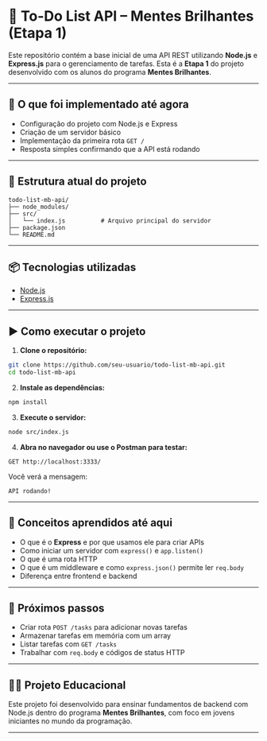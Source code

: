 # 📘 To-Do List API – Mentes Brilhantes (Etapa 1)

Este repositório contém a base inicial de uma API REST utilizando **Node.js** e **Express.js** para o gerenciamento de tarefas. Esta é a **Etapa 1** do projeto desenvolvido com os alunos do programa **Mentes Brilhantes**.

---

## 🚀 O que foi implementado até agora

- Configuração do projeto com Node.js e Express
- Criação de um servidor básico
- Implementação da primeira rota `GET /`
- Resposta simples confirmando que a API está rodando

---

## 📁 Estrutura atual do projeto

```
todo-list-mb-api/
├── node_modules/
├── src/
│   └── index.js          # Arquivo principal do servidor
├── package.json
└── README.md
```

---

## 📦 Tecnologias utilizadas

- [Node.js](https://nodejs.org/)
- [Express.js](https://expressjs.com/)

---

## ▶️ Como executar o projeto

1. **Clone o repositório:**

```bash
git clone https://github.com/seu-usuario/todo-list-mb-api.git
cd todo-list-mb-api
```

2. **Instale as dependências:**

```bash
npm install
```

3. **Execute o servidor:**

```bash
node src/index.js
```

4. **Abra no navegador ou use o Postman para testar:**

```
GET http://localhost:3333/
```

Você verá a mensagem:

```
API rodando!
```

---

## 🧠 Conceitos aprendidos até aqui

- O que é o **Express** e por que usamos ele para criar APIs
- Como iniciar um servidor com `express()` e `app.listen()`
- O que é uma rota HTTP
- O que é um middleware e como `express.json()` permite ler `req.body`
- Diferença entre frontend e backend

---

## 📎 Próximos passos

- Criar rota `POST /tasks` para adicionar novas tarefas
- Armazenar tarefas em memória com um array
- Listar tarefas com `GET /tasks`
- Trabalhar com `req.body` e códigos de status HTTP

---

## 👨‍🏫 Projeto Educacional

Este projeto foi desenvolvido para ensinar fundamentos de backend com Node.js dentro do programa **Mentes Brilhantes**, com foco em jovens iniciantes no mundo da programação.

---
